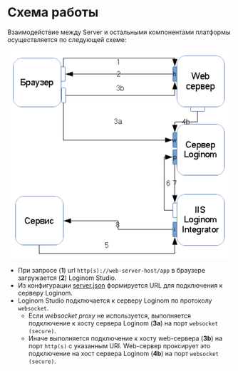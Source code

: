 # Схема работы

Взаимодействие между Server и остальными компонентами платформы осуществляется по следующей схеме:

![](../images/lg-scheme.svg)

* При запросе (**1**) url `http(s)://web-server-host/app` в браузере загружается (**2**) Loginom Studio.
* Из конфигурации [server.json](../studio/config.md) формируется URL для подключения к серверу Loginom.
* Loginom Studio подключается к серверу Loginom по протоколу `websocket`.
  * Если *websocket proxy* не используется, выполняется подключение к хосту сервера Loginom (**3a**) на порт `websocket (secure)`.
  * Иначе выполняется подключение к хосту web-сервера (**3b**) на порт `http(s)` с указанным URI. Web-сервер проксирует это подключение на хост сервера Loginom (**4b**) на порт `websocket (secure)`.
